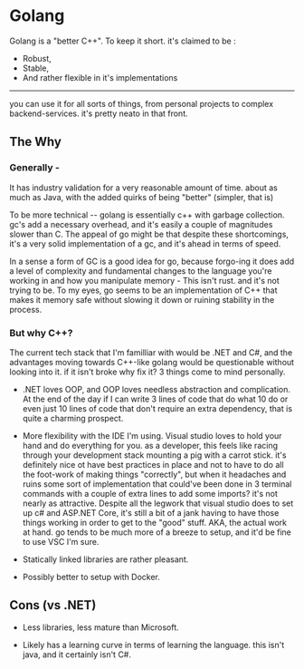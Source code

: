 # Golang

Golang is a "better C++". To keep it short. it's claimed to be :


- Robust,
- Stable,
- And rather flexible in it's implementations
---
you can use it for all sorts of things, from personal projects to complex backend-services. it's pretty neato in that front.

## The Why

### Generally - 
It has industry validation for a very reasonable amount of time. about as much as Java, with the added quirks of being "better" (simpler, that is)

To be more technical -- golang is essentially c++ with garbage collection. gc's add a necessary overhead, and it's easily a couple of magnitudes slower than C. The appeal of go might be that despite these shortcomings, it's a very solid implementation of a gc, and it's ahead in terms of speed.

In a sense a form of GC is a good idea for go, because forgo-ing it does add a level of complexity and fundamental changes to the language you're working in and how you manipulate memory - This isn't rust. and it's not trying to be. To my eyes, go seems to be an implementation of C++ that makes it memory safe without slowing it down or ruining stability in the process.

### But why C++?
The current tech stack that I'm familliar with would be .NET and C#, and the advantages moving towards C++-like golang would be questionable without looking into it. if it isn't broke why fix it? 3 things come to mind personally.

- .NET loves OOP, and OOP loves needless abstraction and complication. At the end of the day if I can write 3 lines of code that do what 10 do or even just 10 lines of code that don't require an extra dependency, that is quite a charming prospect.

- More flexibility with the IDE I'm using. Visual studio loves to hold your hand and do everything for you. as a developer, this feels like racing through your development stack mounting a pig with a carrot stick. it's definitely nice ot have best practices in place and not to have to do all the foot-work of making things "correctly", but when it headaches and ruins some sort of implementation that could've been done in 3 terminal commands with a couple of extra lines to add some imports? it's not nearly as attractive. Despite all the legwork that visual studio does to set up c# and ASP.NET Core, it's still a bit of a jank having to have those things working in order to get to the "good" stuff. AKA, the actual work at hand. go tends to be much more of a breeze to setup, and it'd be fine to use VSC I'm sure.

- Statically linked libraries are rather pleasant.

- Possibly better to setup with Docker.

## Cons (vs .NET)
- Less libraries, less mature than Microsoft.

- Likely has a learning curve in terms of learning the language. this isn't java, and it certainly isn't C#.
